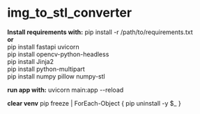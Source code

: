 # img_to_stl_converter

**Install requirements with:** pip install -r /path/to/requirements.txt <br>
**or** <br>
pip install fastapi uvicorn <br>
pip install opencv-python-headless <br>
pip install Jinja2 <br>
pip install python-multipart <br>
pip install numpy pillow numpy-stl <br>

**run app with:** uvicorn main:app --reload

**clear venv** pip freeze | ForEach-Object { pip uninstall -y $_ }